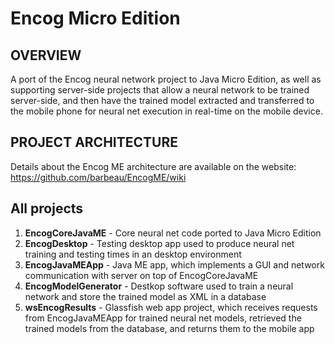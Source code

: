 Encog Micro Edition
====================

## OVERVIEW

A port of the Encog neural network project to Java Micro Edition, 
as well as supporting server-side projects that allow a neural network 
to be trained server-side, and then have the trained model extracted and 
transferred to the mobile phone for neural net execution in real-time on the mobile device.

## PROJECT ARCHITECTURE

Details about the Encog ME architecture are available on the website:
https://github.com/barbeau/EncogME/wiki

## All projects 

1. **EncogCoreJavaME** - Core neural net code ported to Java Micro Edition
2. **EncogDesktop** - Testing desktop app used to produce neural net training and testing times in an desktop environment 
3. **EncogJavaMEApp** - Java ME app, which implements a GUI and network communication with server on top of EncogCoreJavaME
4. **EncogModelGenerator** - Destkop software used to train a neural network and store the trained model as XML in a database
5. **wsEncogResults** - Glassfish web app project, which receives requests from EncogJavaMEApp for trained neural net models, retrieved the trained models from the database, and returns them to the mobile app


